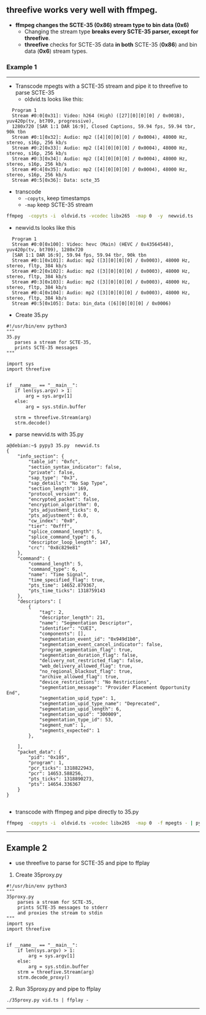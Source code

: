 ## threefive works very well with ffmpeg. 
* __ffmpeg changes the SCTE-35 (0x86) stream type to bin data (0x6)__
  * Changing the stream type __breaks every SCTE-35 parser, except for threefive__.
  * __threefive__ checks for SCTE-35 data __in both__ SCTE-35 (__0x86__) and bin data (__0x6__) stream types.  

### Example 1
---
* Transcode mpegts with a SCTE-35 stream and pipe it to threefive to parse SCTE-35
  * oldvid.ts looks like this:
```
  Program 1 
  Stream #0:0[0x31]: Video: h264 (High) ([27][0][0][0] / 0x001B), yuv420p(tv, bt709, progressive), 
  1280x720 [SAR 1:1 DAR 16:9], Closed Captions, 59.94 fps, 59.94 tbr, 90k tbn
  Stream #0:1[0x32]: Audio: mp2 ([4][0][0][0] / 0x0004), 48000 Hz, stereo, s16p, 256 kb/s
  Stream #0:2[0x33]: Audio: mp2 ([4][0][0][0] / 0x0004), 48000 Hz, stereo, s16p, 256 kb/s
  Stream #0:3[0x34]: Audio: mp2 ([4][0][0][0] / 0x0004), 48000 Hz, stereo, s16p, 256 kb/s
  Stream #0:4[0x35]: Audio: mp2 ([4][0][0][0] / 0x0004), 48000 Hz, stereo, s16p, 256 kb/s
  Stream #0:5[0x36]: Data: scte_35
```
* transcode
   * `-copyts`, keep timestamps 
   * `-map`  keep SCTE-35 stream 

```sh
ffmpeg  -copyts -i  oldvid.ts -vcodec libx265  -map 0  -y  newvid.ts
```

* newvid.ts looks like this
```
  Program 1 
  Stream #0:0[0x100]: Video: hevc (Main) (HEVC / 0x43564548), yuv420p(tv, bt709), 1280x720 
  [SAR 1:1 DAR 16:9], 59.94 fps, 59.94 tbr, 90k tbn
  Stream #0:1[0x101]: Audio: mp2 ([3][0][0][0] / 0x0003), 48000 Hz, stereo, fltp, 384 kb/s
  Stream #0:2[0x102]: Audio: mp2 ([3][0][0][0] / 0x0003), 48000 Hz, stereo, fltp, 384 kb/s
  Stream #0:3[0x103]: Audio: mp2 ([3][0][0][0] / 0x0003), 48000 Hz, stereo, fltp, 384 kb/s
  Stream #0:4[0x104]: Audio: mp2 ([3][0][0][0] / 0x0003), 48000 Hz, stereo, fltp, 384 kb/s
  Stream #0:5[0x105]: Data: bin_data ([6][0][0][0] / 0x0006)
```

 * Create 35.py
 
 ```smalltalk
 #!/usr/bin/env python3
"""
35.py
    parses a stream for SCTE-35,
    prints SCTE-35 messages
"""

import sys
import threefive


if __name__ == "__main__":
    if len(sys.argv) > 1:
        arg = sys.argv[1]
    else:
        arg = sys.stdin.buffer

    strm = threefive.Stream(arg)
    strm.decode()
```
* parse newvid.ts with 35.py

```smalltalk
a@debian:~$ pypy3 35.py  newvid.ts
{
    "info_section": {
        "table_id": "0xfc",
        "section_syntax_indicator": false,
        "private": false,
        "sap_type": "0x3",
        "sap_details": "No Sap Type",
        "section_length": 169,
        "protocol_version": 0,
        "encrypted_packet": false,
        "encryption_algorithm": 0,
        "pts_adjustment_ticks": 0,
        "pts_adjustment": 0.0,
        "cw_index": "0x0",
        "tier": "0xfff",
        "splice_command_length": 5,
        "splice_command_type": 6,
        "descriptor_loop_length": 147,
        "crc": "0x8c829e81"
    },
    "command": {
        "command_length": 5,
        "command_type": 6,
        "name": "Time Signal",
        "time_specified_flag": true,
        "pts_time": 14652.879367,
        "pts_time_ticks": 1318759143
    },
    "descriptors": [
        {
            "tag": 2,
            "descriptor_length": 21,
            "name": "Segmentation Descriptor",
            "identifier": "CUEI",
            "components": [],
            "segmentation_event_id": "0x949d1b0",
            "segmentation_event_cancel_indicator": false,
            "program_segmentation_flag": true,
            "segmentation_duration_flag": false,
            "delivery_not_restricted_flag": false,
            "web_delivery_allowed_flag": true,
            "no_regional_blackout_flag": true,
            "archive_allowed_flag": true,
            "device_restrictions": "No Restrictions",
            "segmentation_message": "Provider Placement Opportunity End",
            "segmentation_upid_type": 1,
            "segmentation_upid_type_name": "Deprecated",
            "segmentation_upid_length": 6,
            "segmentation_upid": "300009",
            "segmentation_type_id": 53,
            "segment_num": 1,
            "segments_expected": 1
        },

    ],
    "packet_data": {
        "pid": "0x105",
        "program": 1,
        "pcr_ticks": 1318822943,
        "pcr": 14653.588256,
        "pts_ticks": 1318890273,
        "pts": 14654.336367
    }
}


```
* transcode with ffmpeg and pipe directly to 35.py
```sh
ffmpeg  -copyts -i  oldvid.ts -vcodec libx265  -map 0  -f mpegts - | python3 35.py

```
---
## Example 2
* use threefive to parse for SCTE-35 and pipe to ffplay
1. Create 35proxy.py
```smalltalk
#!/usr/bin/env python3
"""
35proxy.py
    parses a stream for SCTE-35,
    prints SCTE-35 messages to stderr
    and proxies the stream to stdin
"""
import sys
import threefive


if __name__ == "__main__":
    if len(sys.argv) > 1:
        arg = sys.argv[1]
    else:
        arg = sys.stdin.buffer
    strm = threefive.Stream(arg)
    strm.decode_proxy()
```
2. Run 35proxy.py and pipe to ffplay
```smalltalk
./35proxy.py vid.ts | ffplay -
```
---
